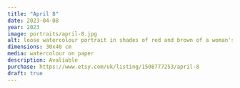 ```yaml
---
title: "April 8"
date: 2023-04-08
year: 2023
image: portraits/april-8.jpg
alt: loose watercolour portrait in shades of red and brown of a woman's face, pinched and looking down, with strong lighting coming from the left
dimensions: 30x40 cm
media: watercolour on paper
description: Avaliable
purchase: https://www.etsy.com/uk/listing/1508777253/april-8
draft: true
---
```

